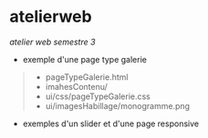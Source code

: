 # atelierweb

*atelier web semestre 3*
- exemple d'une page type galerie
> - pageTypeGalerie.html
> - imahesContenu/
> - ui/css/pageTypeGalerie.css
> - ui/imagesHabillage/monogramme.png
- exemples d'un slider et d'une page responsive
